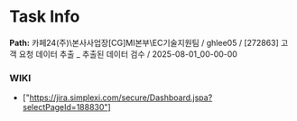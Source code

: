 # Task Info

**Path:** 카페24(주)\본사사업장\[CG]MI본부\EC기술지원팀 / ghlee05 / [272863] 고객 요청 데이터 추출 _ 추출된 데이터 검수 / 2025-08-01_00-00-00

### WIKI
- ["https://jira.simplexi.com/secure/Dashboard.jspa?selectPageId=188830"]

